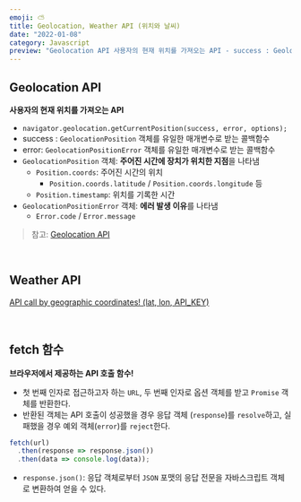 ```yaml
---
emoji: ⛅
title: Geolocation, Weather API (위치와 날씨)
date: "2022-01-08"
category: Javascript
preview: "Geolocation API 사용자의 현재 위치를 가져오는 API - success : GeolocationPosition 객체를 유일한 매개변수로 받는 콜백함수 - error: GeolocationPositionError 객체를 유일한 매개변수로 받는 콜백함수 - GeolocationPosition 인터페이스: 주어진 시간에 장치가 위치한 지점을 나타냄. - Position.coords: 주어진 시간의 위치 - Position.coords.latitude / Position.coords.longitude 등 - Position.timestamp: 위치를 기록한 시간 - GeolocationPositionError: 에러 발생 이유를 나타냄 - Error.code / Error.message"
---
```


## Geolocation API

**사용자의 현재 위치를 가져오는 API**<br/>

- `navigator.geolocation.getCurrentPosition(success, error, options);`
- success : `GeolocationPosition` 객체를 유일한 매개변수로 받는 콜백함수
- error: `GeolocationPositionError` 객체를 유일한 매개변수로 받는 콜백함수
- `GeolocationPosition` 객체: **주어진 시간에 장치가 위치한 지점**을 나타냄
  - `Position.coords`: 주어진 시간의 위치
    - `Position.coords.latitude` / `Position.coords.longitude` 등
  - `Position.timestamp`: 위치를 기록한 시간
- `GeolocationPositionError` 객체: **에러 발생 이유**를 나타냄
  - `Error.code` / `Error.message`

> 참고: [Geolocation API](https://developer.mozilla.org/en-US/docs/Web/API/Geolocation_API)

<br/>

## Weather API

[API call by geographic coordinates! (lat, lon, API_KEY)](https://openweathermap.org/api)

<br/>

## fetch 함수

**브라우저에서 제공하는 API 호출 함수!**

- 첫 번째 인자로 접근하고자 하는 `URL`, 두 번째 인자로 옵션 객체를 받고 `Promise` 객체를 반환한다.
- 반환된 객체는 API 호출이 성공했을 경우 응답 객체 (`response`)를 `resolve`하고, 실패했을 경우 예외 객체(`error`)를 `reject`한다.

```javascript
fetch(url)
  .then(response => response.json())
  .then(data => console.log(data));
```

- `response.json()`: 응답 객체로부터 `JSON` 포맷의 응답 전문을 자바스크립트 객체로 변환하여 얻을 수 있다.
